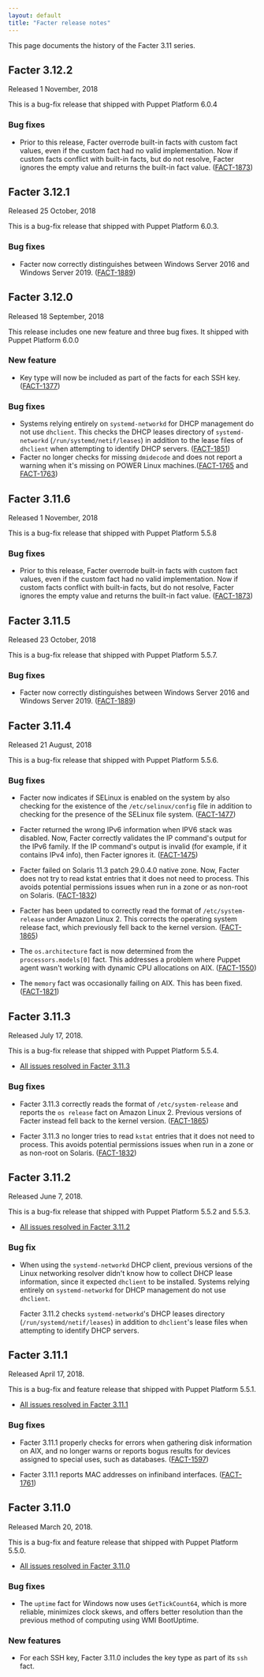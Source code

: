 ```yaml
---
layout: default
title: "Facter release notes"
---
```


This page documents the history of the Facter 3.11 series.

## Facter 3.12.2

Released 1 November, 2018

This is a bug-fix release that shipped with Puppet Platform 6.0.4

### Bug fixes

- Prior to this release, Facter overrode built-in facts with custom fact values, even if the custom fact had no valid implementation. Now if custom facts conflict with built-in facts, but do not resolve, Facter ignores the empty value and returns the built-in fact value. ([FACT-1873](https://tickets.puppetlabs.com/browse/FACT-1873))

## Facter 3.12.1

Released 25 October, 2018

This is a bug-fix release that shipped with Puppet Platform 6.0.3.

### Bug fixes

- Facter now correctly distinguishes between Windows Server 2016 and Windows Server 2019. ([FACT-1889](https://tickets.puppetlabs.com/browse/FACT-1889))

## Facter 3.12.0

Released 18 September, 2018

This release includes one new feature and three bug fixes. It shipped with Puppet Platform 6.0.0

### New feature

- Key type will now be included as part of the facts for each SSH key. ([FACT-1377](https://tickets.puppetlabs.com/browse/FACT-1377))

### Bug fixes

- Systems relying entirely on `systemd-networkd` for DHCP management do not use `dhclient`. This checks the DHCP leases directory of `systemd-networkd` (`/run/systemd/netif/leases`) in addition to the lease files of `dhclient` when attempting to identify DHCP servers. ([FACT-1851](https://tickets.puppetlabs.com/browse/FACT-1851))
- Facter no longer checks for missing `dmidecode` and does not report a warning when it's missing on POWER Linux machines.([FACT-1765](https://tickets.puppetlabs.com/browse/FACT-1765) and [FACT-1763](https://tickets.puppetlabs.com/browse/FACT-1763))

## Facter 3.11.6

Released 1 November, 2018

This is a bug-fix release that shipped with Puppet Platform 5.5.8

### Bug fixes

- Prior to this release, Facter overrode built-in facts with custom fact values, even if the custom fact had no valid implementation. Now if custom facts conflict with built-in facts, but do not resolve, Facter ignores the empty value and returns the built-in fact value. ([FACT-1873](https://tickets.puppetlabs.com/browse/FACT-1873))

## Facter 3.11.5

Released 23 October, 2018

This is a bug-fix release that shipped with Puppet Platform 5.5.7.

### Bug fixes

- Facter now correctly distinguishes between Windows Server 2016 and Windows Server 2019. ([FACT-1889](https://tickets.puppetlabs.com/browse/FACT-1889))

## Facter 3.11.4

Released 21 August, 2018

This is a bug-fix release that shipped with Puppet Platform 5.5.6.

### Bug fixes

- Facter now indicates if SELinux is enabled on the system by also checking for the existence of the `/etc/selinux/config` file in addition to checking for the presence of the SELinux file system. ([FACT-1477](https://tickets.puppetlabs.com/browse/FACT-1477))

- Facter returned the wrong IPv6 information when IPV6 stack was disabled. Now, Facter correctly validates the IP command's output for the IPv6 family. If the IP command's output is invalid (for example, if it contains IPv4 info), then Facter ignores it. ([FACT-1475](https://tickets.puppetlabs.com/browse/FACT-1475))

- Facter failed on Solaris 11.3 patch 29.0.4.0 native zone. Now, Facter does not try to read kstat entries that it does not need to process. This avoids potential permissions issues when run in a zone or as non-root on Solaris. ([FACT-1832](https://tickets.puppetlabs.com/browse/FACT-1832))

- Facter has been updated to correctly read the format of `/etc/system-release` under Amazon Linux 2. This corrects the operating system release fact, which previously fell back to the kernel version. ([FACT-1865](https://tickets.puppetlabs.com/browse/FACT-1865))

- The `os.architecture` fact is now determined from the `processors.models[0]` fact. This addresses a problem where Puppet agent wasn't working with dynamic CPU allocations on AIX. ([FACT-1550](https://tickets.puppetlabs.com/browse/FACT-1550))

- The `memory` fact was occasionally failing on AIX. This has been fixed. ([FACT-1821](https://tickets.puppetlabs.com/browse/FACT-1821))


## Facter 3.11.3

Released July 17, 2018.

This is a bug-fix release that shipped with Puppet Platform 5.5.4.

-   [All issues resolved in Facter 3.11.3](https://tickets.puppetlabs.com/issues/?jql=fixVersion+%3D+%27FACT+3.11.3%27)

### Bug fixes

-   Facter 3.11.3 correctly reads the format of `/etc/system-release` and reports the `os release` fact on Amazon Linux 2. Previous versions of Facter instead fell back to the kernel version. ([FACT-1865](https://tickets.puppetlabs.com/browse/FACT-1865))

-   Facter 3.11.3 no longer tries to read `kstat` entries that it does not need to process. This avoids potential permissions issues when run in a zone or as non-root on Solaris. ([FACT-1832](https://tickets.puppetlabs.com/browse/FACT-1832))

## Facter 3.11.2

Released June 7, 2018.

This is a bug-fix release that shipped with Puppet Platform 5.5.2 and 5.5.3.

-   [All issues resolved in Facter 3.11.2](https://tickets.puppetlabs.com/issues/?jql=fixVersion+%3D+%27FACT+3.11.2%27)

### Bug fix

-   When using the `systemd-networkd` DHCP client, previous versions of the Linux networking resolver didn't know how to collect DHCP lease information, since it expected `dhclient` to be installed. Systems relying entirely on `systemd-networkd` for DHCP management do not use `dhclient`.

    Facter 3.11.2 checks `systemd-networkd`'s DHCP leases directory (`/run/systemd/netif/leases`) in addition to `dhclient`'s lease files when attempting to identify DHCP servers.

## Facter 3.11.1

Released April 17, 2018.

This is a bug-fix and feature release that shipped with Puppet Platform 5.5.1.

-   [All issues resolved in Facter 3.11.1](https://tickets.puppetlabs.com/issues/?jql=fixVersion+%3D+%27FACT+3.11.1%27)

### Bug fixes

-   Facter 3.11.1 properly checks for errors when gathering disk information on AIX, and no longer warns or reports bogus results for devices assigned to special uses, such as databases. ([FACT-1597](https://tickets.puppetlabs.com/browse/FACT-1597))

-   Facter 3.11.1 reports MAC addresses on infiniband interfaces. ([FACT-1761](https://tickets.puppetlabs.com/browse/FACT-1761))

## Facter 3.11.0

Released March 20, 2018.

This is a bug-fix and feature release that shipped with Puppet Platform 5.5.0.

-   [All issues resolved in Facter 3.11.0](https://tickets.puppetlabs.com/issues/?jql=fixVersion+%3D+%27FACT+3.11.0%27)

### Bug fixes

-   The `uptime` fact for Windows now uses `GetTickCount64`, which is more reliable, minimizes clock skews, and offers better resolution than the previous method of computing using WMI BootUptime.

### New features

-   For each SSH key, Facter 3.11.0 includes the key type as part of its `ssh` fact.

